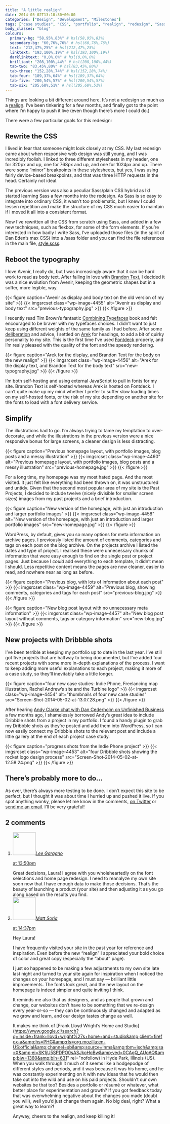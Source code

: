 ```yaml
---
title: "A little realign"
date: 2014-05-02T13:10:30+00:00
categories: ["Design", "Development", "Milestones"]
tags: ["case studies", "CSS", "portfolio", "realign", "redesign", "Sass", "typography", "update"]
body_classes: "blog"
colours:
  primary-bg: "58,95%,83%" # hsl(58,95%,83%)
  secondary-bg: "60,76%,76%" # hsl(60,76%,76%)
  text: "212,47%,25%" # hsl(212,47%,25%)
  linktext: "193,100%,19%" # hsl(193,100%,19%)
  darklinktext: "0,0%,0%" # hsl(0,0%,0%)
  brilliant: "208,100%,44%" # hsl(208,100%,44%)
  tab-two: "83,45%,80%" # hsl(83,45%,80%)
  tab-three: "152,28%,74%" # hsl(152,28%,74%)
  tab-four: "189,37%,64%" # hsl(189,37%,64%)
  tab-five: "200,54%,57%" # hsl(200,54%,57%)
  tab-six: "205,68%,51%" # hsl(205,68%,51%)
---
```


Things are looking a bit different around here. It’s not a redesign so much as a [realign](http://alistapart.com/article/redesignrealign). I’ve been tinkering for a few months, and finally got to the point where I’m happy to push it live (even though there’s more I could do.)

There were a few particular goals for this redesign:

## Rewrite the CSS

I lived in fear that someone might look closely at my CSS. My last redesign came about when responsive web design was still young, and I was incredibly foolish. I linked to three different stylesheets in my header, one for 320px and up, one for 768px and up, and one for 1024px and up. There were some “minor” breakpoints in these stylesheets, but yes, I was using fairly device-based breakpoints, and that was three HTTP requests in the head. Certainly not ideal.

The previous version was also a peculiar Sass/plain CSS hybrid as I’d started learning Sass a few months into the redesign. As Sass is so easy to integrate into ordinary CSS, it wasn’t too problematic, but I knew I could lessen repetition and make the structure of my CSS much easier to maintain if I moved it all into a consistent format.

Now I’ve rewritten all the CSS from scratch using Sass, and added in a few new techniques, such as flexbox, for some of the form elements. If you’re interested in how badly I write Sass, I’ve uploaded those files (in the spirit of Dan Eden’s max CSS) into a /sass folder and you can find the file references in the main file, [style.scss](/wp-content/themes/laurakalbag-2014/sass/style.scss).

## Reboot the typography

I love Avenir, I really do, but I was increasingly aware that it can be hard work to read as body text. After falling in love with [Brandon Text](http://hvdfonts.com/#189-Brandon%20Text "Brandon Text typeface"), I decided it was a nice evolution from Avenir, keeping the geometric shapes but in a softer, more legible, way.

{{< figure caption="Avenir as display and body text on the old version of my site" >}}
  {{< imgsrcset class="wp-image-4455" alt="Avenir as display and body text" src="previous-typography.jpg" >}}
{{< /figure >}}

I recently read Tim Brown’s fantastic [Combining Typefaces](http://nicewebtype.com/notes/2013/04/23/pocket-guide-to-combining-typefaces/) book and felt encouraged to be braver with my typefaces choices. I didn’t want to just keep using different weights of the same family as I had before. After some [deliberation](https://dribbble.com/shots/1510342-Freight-Micro-and-Brandon-Text-dilemma?list=users&amp;offset=6 "Dribbble shots showing the process of my heading typeface choice") and advice, I settled on [Arek](http://www.rosettatype.com/Arek) for headings, to add a bit of quirky personality to my site. This is the first time I’ve used [Fontdeck](http://fontdeck.com) properly, and I’m really pleased with the quality of the font and the speedy rendering.

{{< figure caption="Arek for the display, and Brandon Text for the body on the new realign" >}}
  {{< imgsrcset class="wp-image-4456" alt="Arek for the display text, and Brandon Text for the body text" src="new-typography.jpg" >}}
{{< /figure >}}

I’m both self-hosting and using external JavaScript to pull in fonts for my site. Brandon Text is self-hosted whereas Arek is hosted on Fontdeck. I can’t quite make up my mind whether I prefer to suffer slow loading times on my self-hosted fonts, or the risk of my site depending on another site for the fonts to load with a font delivery service.

## Simplify

The illustrations had to go. I’m always trying to tame my temptation to over-decorate, and while the illustrations in the previous version were a nice responsive bonus for large screens, a cleaner design is less distracting.

{{< figure caption="Previous homepage layout, with portfolio images, blog posts and a messy illustration" >}}
  {{< imgsrcset class="wp-image-4460" alt="Previous homepage layout, with portfolio images, blog posts and a messy illustration" src="previous-homepage.jpg" >}}
{{< /figure >}}

For a long time, my homepage was my most hated page. And the most visited. It just felt like everything had been thrown on, it was unstructured and untidy. Given that the second most popular area of my site is the Past Projects, I decided to include twelve (nicely divisible for smaller screen sizes) images from my past projects and a brief introduction.

{{< figure caption="New version of the homepage, with just an introduction and larger portfolio images" >}}
  {{< imgsrcset class="wp-image-4458" alt="New version of the homepage, with just an introduction and larger portfolio images" src="new-homepage.jpg" >}}
{{< /figure >}}

WordPress, by default, gives you so many options for meta information on archive pages. I previously listed the amount of comments, categories and tags on each post on the blog archive. On the projects archive I listed the dates and type of project. I realised these were unnecessary chunks of information that were easy enough to find on the single post or project pages. Just because I *could* add everything to each template, it didn’t mean I should. Less repetitive content means the pages are now cleaner, easier to read, and nowhere near as long as before.

{{< figure caption="Previous blog, with lots of information about each post" >}}
  {{< imgsrcset class="wp-image-4459" alt="Previous blog, showing comments, categories and tags for each post" src="previous-blog.jpg" >}}
{{< /figure >}}

{{< figure caption="New blog post layout with no unnecessary meta information" >}}
  {{< imgsrcset class="wp-image-4457" alt="New blog post layout without comments, tags or category information" src="new-blog.jpg" >}}
{{< /figure >}}

## New projects with Dribbble shots

I’ve been terrible at keeping my portfolio up to date in the last year. I’ve still got five projects that are halfway to being documented, but I’ve added four recent projects with some more in-depth explanations of the process. I want to keep adding more useful explanations to each project, making it more of a case study, so they’ll inevitably take a little longer.

{{< figure caption="four new case studies: Indie Phone, Freelancing map illustration, Rachel Andrew’s site and the Turbine logo" >}}
  {{< imgsrcset class="wp-image-4454" alt="thumbnails of four new case studies" src="Screen-Shot-2014-05-02-at-13.07.28.png" >}}
{{< /figure >}}

After hearing [Andy Clarke chat with Dan Cederholm on Unfinished Business](http://unfinished.bz/37) a few months ago, I shamelessly borrowed Andy’s great idea to include Dribbble shots from a project in my portfolio. I found a handy plugin to grab my Dribbble shots as they’re posted and add them into WordPress, so I can now easily connect my Dribbble shots to the relevant post and include a little gallery at the end of each project case study.

{{< figure caption="progress shots from the Indie Phone project" >}}
  {{< imgsrcset class="wp-image-4453" alt="four Dribbble shots showing the rocket logo design process" src="Screen-Shot-2014-05-02-at-12.58.24.png" >}}
{{< /figure >}}

## There’s probably more to do…

As ever, there’s always more testing to be done. I don’t expect this site to be perfect, but I thought it was about time I hurried up and pushed it live. If you spot anything wonky, please let me know in the comments, [on Twitter](http://twitter.com/laurakalbag) or [send me an email](/contact-me/ "Contact Me"). I’ll be very grateful!


## 2 comments

<ol class="commentlist">
	<li class="comment even thread-even depth-1" id="li-comment-17622">
			<div class="comment-author vcard">
			<img alt='' src='https://secure.gravatar.com/avatar/2cedd48cbe620346d6628ab04c5cc192?s=72&amp;d=mm&amp;r=g' srcset='https://secure.gravatar.com/avatar/2cedd48cbe620346d6628ab04c5cc192?s=144&amp;d=mm&amp;r=g 2x' class='avatar avatar-72 photo' height='72' width='72' /><cite class="fn"><a href='http://leegargano.com' rel='external nofollow' class='url'>Lee Gargano</a></cite>
				<aside class="comment-meta commentmetadata"><p><a href="#comment-17622"><time datetime="2014-05-02T13:50:57+00:00" pubdate class="published">
		 at <span class="hours">13:50pm</span></time></a></p>
	</aside>
	</div>
	<div class="comment-entry">
		Great decisions, Laura! I agree with you wholeheartedly on the font selections and home page redesign. I need to reanalyze my own site soon now that I have enough data to make those decisions. That’s the beauty of launching a product (your site) and then adjusting it as you go along based on the results you find.
	</div>
</li>
	<li class="comment odd alt thread-odd thread-alt depth-1" id="li-comment-17629">
			<div class="comment-author vcard">
			<img alt='' src='https://secure.gravatar.com/avatar/c24bc4315ae99321925696e8092fdc1e?s=72&amp;d=mm&amp;r=g' srcset='https://secure.gravatar.com/avatar/c24bc4315ae99321925696e8092fdc1e?s=144&amp;d=mm&amp;r=g 2x' class='avatar avatar-72 photo' height='72' width='72' /><cite class="fn"><a href='http://mattsoria.com' rel='external nofollow' class='url'>Matt Soria</a></cite>
				<aside class="comment-meta commentmetadata"><p><a href="#comment-17629"><time datetime="2014-05-02T14:37:38+00:00" pubdate class="published">
		 at <span class="hours">14:37pm</span></time></a></p>
	</aside>
	</div>
	<div class="comment-entry">
		<p>Hey Laura!

I have frequently visited your site in the past year for reference and inspiration. Even before the new “realign” I appreciated your bold choice of color and great copy (especially the “about” page).

I just so happened to be making a few adjustments to my own site late last night and turned to your site again for inspiration when I noticed the changes on your homepage, and I must say — brilliant little improvements. The fonts look great, and the new layout on the homepage is indeed simpler and quite inviting I think.

It reminds me also that as designers, and as people that grown and change, our websites don’t have to be something that we re-design every year-or-so — they can be continuously changed and adapted as we grow and learn, and our design tastes change as well.

It makes me think of [Frank Lloyd Wright’s Home and Studio](https://www.google.cl/search?q=inside+frank+lloyd+wright%27s+home+and+studio&amp;client=firefox-a&amp;hs=PHG&amp;rls=org.mozilla:en-US:official&amp;channel=sb&amp;source=lnms&amp;tbm=isch&amp;sa=X&amp;ei=SK1jU5SPDPO0sASJkoHoBw&amp;ved=0CAgQ_AUoAQ&amp;biw=1360&amp;bih=631" rel="nofollow) in Hyde Park, Illinois (US). When you walk through it much of it seems like a hodgepodge of different styles and periods, and it was because it was his home, and he was constantly experimenting on it with new ideas that he would then take out into the wild and use on his paid projects. Shouldn’t our own websites be that too? Besides a portfolio or résumé or whatever, what better place for experimentation and growth? If you got feedback today that was overwhelming negative about the changes you made (doubt you will), well you’d just change them again. No big deal, right? What a great way to learn?!

Anyway, cheers to the realign, and keep killing it!</p>	</div>
</li>
</ol>
